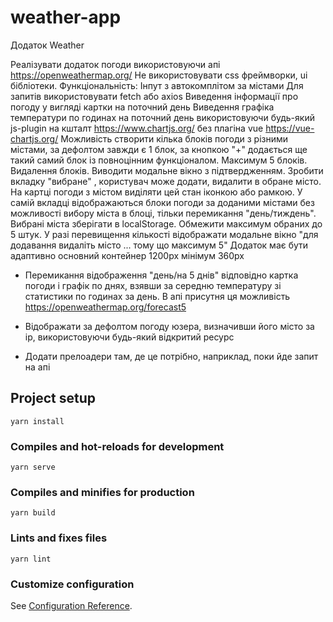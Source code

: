 # weather-app

Додаток Weather

Реалізувати додаток погоди використовуючи апі  https://openweathermap.org/ 
Не використовувати css фреймворки, ui бібліотеки.
Функціональність:
Інпут з автокомплітом за містами
Для запитів використовувати fetch або axios
Виведення інформації про погоду у вигляді картки на поточний день
Виведення графіка температури по годинах на поточний день використовуючи будь-який js-plugin на кшталт https://www.chartjs.org/  без плагіна vue https://vue-chartjs.org/ 
Можливість створити кілька блоків погоди з різними містами, за дефолтом завжди є 1 блок, за кнопкою "+" додається ще такий самий блок із повноцінним функціоналом. Максимум 5 блоків.
Видалення блоків. Виводити модальне вікно з підтвердженням.
Зробити вкладку "вибране" , користувач може додати, видалити в обране місто. На картці погоди з містом виділяти цей стан іконкою або рамкою.  У самій вкладці відображаються блоки погоди за доданими містами без можливості вибору міста в блоці, тільки перемикання "день/тиждень". Вибрані міста зберігати в localStorage. Обмежити максимум обраних до 5 штук. У разі перевищення кількості відображати модальне вікно "для додавання видаліть місто ... тому що максимум 5"
Додаток має бути адаптивно основний контейнер 1200px мінімум 360px
* Перемикання відображення "день/на 5 днів" відповідно картка погоди і графік по днях, взявши за середню температуру зі статистики по годинах за день. В апі присутня ця можливість  https://openweathermap.org/forecast5

* Відображати за дефолтом погоду юзера, визначивши його місто за ip, використовуючи будь-який відкритий ресурс

* Додати прелоадери там, де це потрібно, наприклад, поки йде запит на апі


## Project setup
```
yarn install
```

### Compiles and hot-reloads for development
```
yarn serve
```

### Compiles and minifies for production
```
yarn build
```

### Lints and fixes files
```
yarn lint
```

### Customize configuration
See [Configuration Reference](https://cli.vuejs.org/config/).

